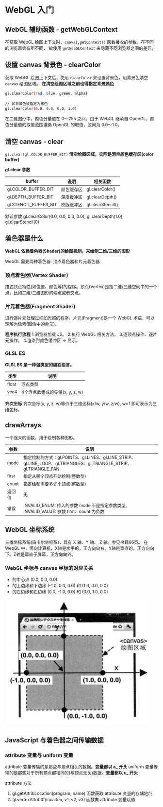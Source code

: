# WebGL 入门

## WebGL 辅助函数 - getWebGLContext

在获取 WebGL 绘图上下文时，`canvas.getContext()` 函数接收的参数，在不同的浏览器会有所不同，
故使用 `getWebGLContext` 来隐藏不同浏览器之间的差异。

## 设置 canvas 背景色 - clearColor

获取 WebGL 绘图上下文后，使用 `clearColor` 来设置背景色，用背景色清空 `canvas` 绘图区域。
**在清空绘图区域之前也得指定背景颜色**

```bash
gl.clearColor(red, blue, green, alpha)

// 如背景色被指定为黑色
gl.clearColor(0.0, 0.0, 0.0, 1.0) 
```

在二维图形中，颜色分量值在 0～255 之间。由于 WebGL 继承自 OpenGL，颜色分量值的取值范围遵循 OpenGL 的取值，区间为 0.0～1.0。

## 清空 canvas - clear

`gl.clear(gl.COLOR_BUFFER_BIT)` **清空绘图区域，实际是清空颜色缓存区(color buffer)**

**gl.clear 参数**

| buffer  | 说明 | 相关函数 |
| ------------- | ------------- | ------------- |
| gl.COLOR_BUFFER_BIT  | 颜色缓存区  | gl.clearColor() |
| gl.DEPTH_BUFFER_BIT  | 深度缓冲区  | gl.clearDepth() |
| gl.STENCIL_BUFFER_BIT  | 模版缓冲区  | gl.clearStencil() |

默认参数 gl.clearColor(0.0, 0.0, 0.0, 0.0), gl.clearDepth(1.0), gl.clearStencil(0)

## 着色器是什么

**WebGL 依赖着色器(Shader)的绘图机制，来绘制二维/三维的图形**

WebGL 需要两种着色器: 顶点着色器和片元着色器

### 顶点着色器(Vertex Shader)

描述顶点特性(如位置、颜色等)的程序。顶点(Vertex)是指二维/三维空间中的一个点，比如二维/三维图形的端点或者交点。

### 片元着色器(Fragment Shader)

进行逐片元处理过程如光照的程序。片元(Fragment)是一个 WebGL 术语，可以理解为像素(图像中的单元)。

**程序执行流程**
1.浏览器加载 JS。
2.执行 WebGL 相关方法。
3.逐顶点操作、逐片元操作。
4.渲染到颜色缓冲区 => 显示。

### GLSL ES

**GLSL ES 是一种强类型的编程语言。**

| 类型  | 说明 |
| ------------- | ------------- |
| float  | 浮点类型  | 
| vec4  | 4个浮点数组成的矢量(x, y, z, w) |

**齐次坐标** 齐次坐标(x, y, z, w)等价于三维坐标(x/w, y/w, z/w), w=1 即可表示为三维坐标。

## drawArrays

一个强大的函数，用于绘制各种图形。

| 参数  | 说明 |
| ------------- | ------------- |
| mode | 指定绘制的方式：gl.POINTS、gl.LINES、gl.LINE_STRIP、gl.LINE_LOOP、gl.TRIANGLES、gl.TRIANGLE_STRIP、gl.TRIANGLE_FAN |
| first | 指定从哪个顶点开始绘制(整数型) |
| count | 指定绘制需要多少个顶点(整数型) |
| 返回值 | 无 |
| 错误 | INVALID_ENUM: 传入的参数 mode 不是指定参数类型。INVALID_VALUE: 参数 first、count 为负数 |

## WebGL 坐标系统

三维坐标系统(笛卡尔坐标系)，具有 X 轴、Y 轴、 Z 轴。参见书籍66页。
在 WebGL 中，面向计算机，X轴是水平的，正方向向右。Y轴是垂直的，正方向向下。Z轴是垂直于屏幕，正方向向外。

### WebGL 坐标与 canvas 坐标的对应关系

* <canvas> 的中心点 (0.0, 0.0, 0.0)
* <canvas> 的上边缘和下边缘 (-1.0, 0.0, 0.0) 和 (1.0, 0.0, 0.0)
* <canvas> 的左边缘和右边缘 (0.0, -1.0, 0.0) 和 (0.0, 1.0, 0.0)

![](../assets/2-1.png)

## JavaScript 与着色器之间传输数据

### attribute 变量与 uniform 变量

attribute 变量传输的是那些与顶点相关的数据。**变量都以 a_ 开头**
uniform 变量传输的是那些对于所有顶点都相同的(与顶点无关)数据。**变量都以 u_ 开头**

attribute 方法

1. gl.getAttribLocation(program, name) 函数获取 attribute 变量的存储地址
2. gl.vertexAttrib3f(locaiton, v1, v2, v3) 函数向 attribute 变量赋值

